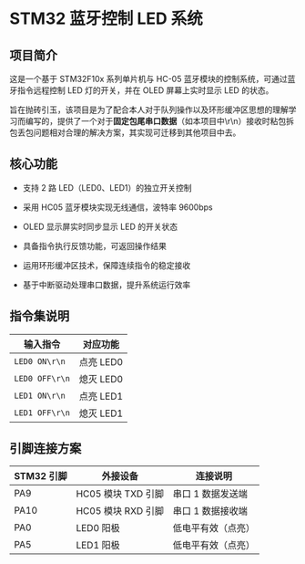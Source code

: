 # STM32 蓝牙控制 LED 系统

## 项目简介

这是一个基于 STM32F10x 系列单片机与 HC-05 蓝牙模块的控制系统，可通过蓝牙指令远程控制 LED 灯的开关，并在 OLED 屏幕上实时显示 LED 的状态。

旨在抛砖引玉，该项目是为了配合本人对于队列操作以及环形缓冲区思想的理解学习而编写的，提供了一个对于**固定包尾串口数据**（如本项目中\r\n）接收时粘包拆包丢包问题相对合理的解决方案，其实现可迁移到其他项目中去。

## 核心功能


*   支持 2 路 LED（LED0、LED1）的独立开关控制

*   采用 HC05 蓝牙模块实现无线通信，波特率 9600bps

*   OLED 显示屏实时同步显示 LED 的开关状态

*   具备指令执行反馈功能，可返回操作结果

*   运用环形缓冲区技术，保障连续指令的稳定接收

*   基于中断驱动处理串口数据，提升系统运行效率

## 指令集说明



| 输入指令           | 对应功能    |
| -------------- | ------- |
| `LED0 ON\r\n`  | 点亮 LED0 |
| `LED0 OFF\r\n` | 熄灭 LED0 |
| `LED1 ON\r\n`  | 点亮 LED1 |
| `LED1 OFF\r\n` | 熄灭 LED1 |



## 引脚连接方案



| STM32 引脚 | 外接设备              | 连接说明           |
| -------- | ----------------- | -------------- |
| PA9      | HC05 模块 TXD 引脚    | 串口 1 数据发送端     |
| PA10     | HC05 模块 RXD 引脚    | 串口 1 数据接收端     |
| PA0      | LED0 阳极           | 低电平有效（点亮）      |
| PA5      | LED1 阳极           | 低电平有效（点亮）      |


